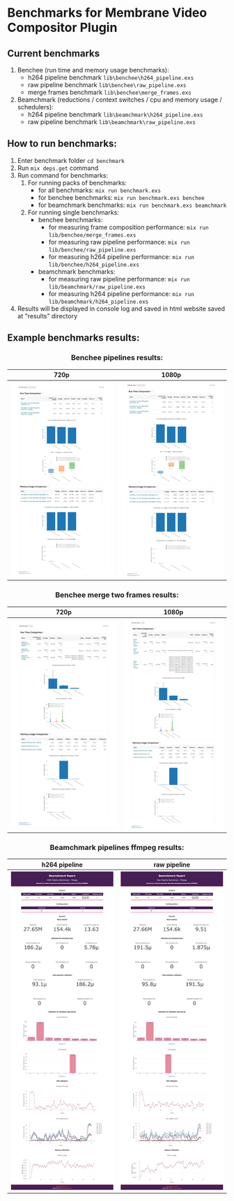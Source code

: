 # Benchmarks for Membrane Video Compositor Plugin

## Current benchmarks

1. Benchee (run time and memory usage benchmarks):
    - h264 pipeline benchmark ```lib\benchee\h264_pipeline.exs```
    - raw pipeline benchmark ```lib\benchee\raw_pipeline.exs```
    - merge frames benchmark ```lib\benchee\merge_frames.exs```
2. Beamchmark (reductions / context switches / cpu and memory usage / schedulers):
    - h264 pipeline benchmark ```lib\beamchmark\h264_pipeline.exs```
    - raw pipeline benchmark ```lib\beamchmark\raw_pipeline.exs```
## How to run benchmarks:

1.  Enter benchmark folder ```cd benchmark```
2.  Run ```mix deps.get``` command
3.  Run command for benchmarks:
    1. For running packs of benchmarks:
        - for all benchmarks: ```mix run benchmark.exs```
        - for benchee benchmarks: ```mix run benchmark.exs benchee```
        - for beamchmark benchmarks: ```mix run benchmark.exs beamchmark```
    2. For running single benchmarks:
        - benchee benchmarks: 
            - for measuring frame composition performance: ```mix run lib/benchee/merge_frames.exs```
            - for measuring raw pipeline performance: ```mix run lib/benchee/raw_pipeline.exs```
            - for measuring h264 pipeline performance: ```mix run lib/benchee/h264_pipeline.exs```
        - beamchmark benchmarks:
            - for measuring raw pipeline performance: ```mix run lib/beamchmark/raw_pipeline.exs```
            - for measuring h264 pipeline performance: ```mix run lib/beamchmark/h264_pipeline.exs```
4. Results will be displayed in console log and saved in html website saved at "results" directory

## Example benchmarks results:

<h3 align="center"> Benchee pipelines results: </h3>

720p                       |  1080p
:-------------------------:|:-------------------------:
![Benchee h264 pipeline 720p 30s 30fps results](assets/results_benchee_h264_pipeline_720p_30s_30fps.png) | ![Benchee h264 pipeline ffmpeg results](assets/results_benchee_h264_pipeline_1080p_30s_30fps.png)

<h3 align="center"> Benchee merge two frames results: </h3>

720p                       |  1080p
:-------------------------:|:-------------------------:
![Benchee merge two 720p frames results](assets/results_benchee_merge_frames_720p.png) | ![Benchee merge two 1080p frames results:](assets/results_benchee_merge_frames_1080p.png)


<h3 align="center"> Beamchmark pipelines ffmpeg results: </h3>

h264 pipeline             |  raw pipeline
:-------------------------:|:-------------------------:
![Beamchmark h264 pipeline ffmpeg results](assets/results_beamchmark_h264_pipeline_ffmpeg.png) | ![Beamchmark raw pipeline ffmpeg results](assets/results_beamchmark_raw_pipeline_ffmpeg.png)
